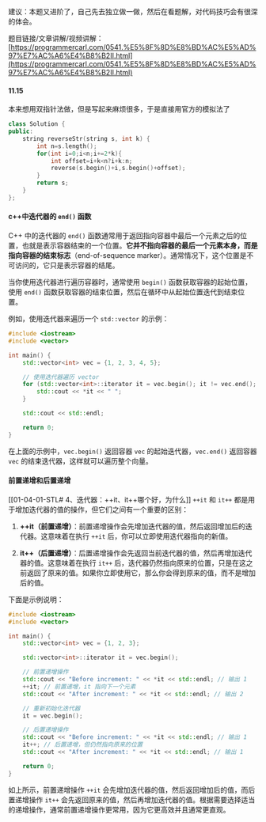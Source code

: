 建议：本题又进阶了，自己先去独立做一做，然后在看题解，对代码技巧会有很深的体会。 

题目链接/文章讲解/视频讲解：[https://programmercarl.com/0541.%E5%8F%8D%E8%BD%AC%E5%AD%97%E7%AC%A6%E4%B8%B2II.html](https://programmercarl.com/0541.%E5%8F%8D%E8%BD%AC%E5%AD%97%E7%AC%A6%E4%B8%B2II.html)

#### 11.15
本来想用双指针法做，但是写起来麻烦很多，于是直接用官方的模拟法了
```c++
class Solution {
public:
    string reverseStr(string s, int k) {
        int n=s.length();
        for(int i=0;i<n;i+=2*k){
            int offset=i+k<n?i+k:n;
            reverse(s.begin()+i,s.begin()+offset);
        }
        return s;
    }
};
```

#### c++中迭代器的 `end()` 函数
C++ 中的迭代器的 `end()` 函数通常用于返回指向容器中最后一个元素之后的位置，也就是表示容器结束的一个位置。**它并不指向容器的最后一个元素本身，而是指向容器的结束标志**（end-of-sequence marker）。通常情况下，这个位置是不可访问的，它只是表示容器的结尾。

当你使用迭代器进行遍历容器时，通常使用 `begin()` 函数获取容器的起始位置，使用 `end()` 函数获取容器的结束位置，然后在循环中从起始位置迭代到结束位置。

例如，使用迭代器来遍历一个 `std::vector` 的示例：

```cpp
#include <iostream>
#include <vector>

int main() {
    std::vector<int> vec = {1, 2, 3, 4, 5};

    // 使用迭代器遍历 vector
    for (std::vector<int>::iterator it = vec.begin(); it != vec.end(); ++it) {
        std::cout << *it << " ";
    }

    std::cout << std::endl;

    return 0;
}
```

在上面的示例中，`vec.begin()` 返回容器 `vec` 的起始迭代器，`vec.end()` 返回容器 `vec` 的结束迭代器，这样就可以遍历整个向量。

#### 前置递增和后置递增
[[01-04-01-STL# 4、迭代器：++it、it++哪个好，为什么]]
`++it` 和 `it++` 都是用于增加迭代器的值的操作，但它们之间有一个重要的区别：

1. **++it（前置递增）**：前置递增操作会先增加迭代器的值，然后返回增加后的迭代器。这意味着在执行 `++it` 后，你可以立即使用迭代器指向的新值。

2. **it++（后置递增）**：后置递增操作会先返回当前迭代器的值，然后再增加迭代器的值。这意味着在执行 `it++` 后，迭代器仍然指向原来的位置，只是在这之前返回了原来的值。如果你立即使用它，那么你会得到原来的值，而不是增加后的值。

下面是示例说明：

```cpp
#include <iostream>
#include <vector>

int main() {
    std::vector<int> vec = {1, 2, 3};

    std::vector<int>::iterator it = vec.begin();

    // 前置递增操作
    std::cout << "Before increment: " << *it << std::endl; // 输出 1
    ++it; // 前置递增，it 指向下一个元素
    std::cout << "After increment: " << *it << std::endl; // 输出 2

    // 重新初始化迭代器
    it = vec.begin();

    // 后置递增操作
    std::cout << "Before increment: " << *it << std::endl; // 输出 1
    it++; // 后置递增，但仍然指向原来的位置
    std::cout << "After increment: " << *it << std::endl; // 输出 1

    return 0;
}
```

如上所示，前置递增操作 `++it` 会先增加迭代器的值，然后返回增加后的值，而后置递增操作 `it++` 会先返回原来的值，然后再增加迭代器的值。根据需要选择适当的递增操作，通常前置递增操作更常用，因为它更高效并且通常更直观。